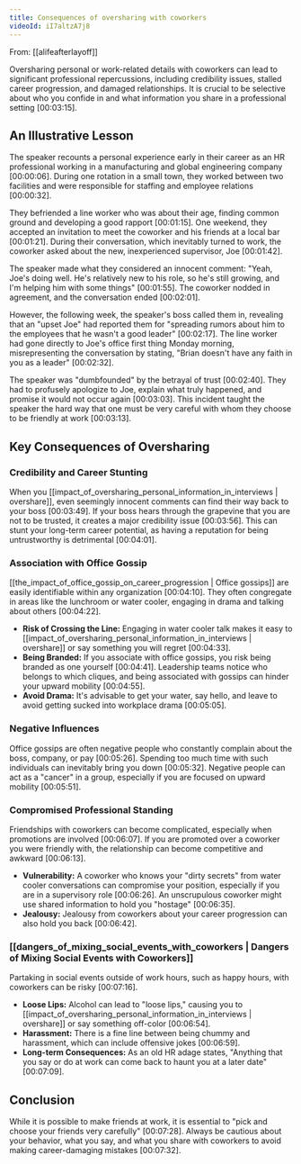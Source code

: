 ```yaml
---
title: Consequences of oversharing with coworkers
videoId: iI7altzA7j8
---
```


From: [[alifeafterlayoff]] <br/> 

Oversharing personal or work-related details with coworkers can lead to significant professional repercussions, including credibility issues, stalled career progression, and damaged relationships. It is crucial to be selective about who you confide in and what information you share in a professional setting <a class="yt-timestamp" data-t="00:03:15">[00:03:15]</a>.

## An Illustrative Lesson

The speaker recounts a personal experience early in their career as an HR professional working in a manufacturing and global engineering company <a class="yt-timestamp" data-t="00:00:06">[00:00:06]</a>. During one rotation in a small town, they worked between two facilities and were responsible for staffing and employee relations <a class="yt-timestamp" data-t="00:00:32">[00:00:32]</a>.

They befriended a line worker who was about their age, finding common ground and developing a good rapport <a class="yt-timestamp" data-t="00:01:15">[00:01:15]</a>. One weekend, they accepted an invitation to meet the coworker and his friends at a local bar <a class="yt-timestamp" data-t="00:01:21">[00:01:21]</a>. During their conversation, which inevitably turned to work, the coworker asked about the new, inexperienced supervisor, Joe <a class="yt-timestamp" data-t="00:01:42">[00:01:42]</a>.

The speaker made what they considered an innocent comment: "Yeah, Joe's doing well. He's relatively new to his role, so he's still growing, and I'm helping him with some things" <a class="yt-timestamp" data-t="00:01:55">[00:01:55]</a>. The coworker nodded in agreement, and the conversation ended <a class="yt-timestamp" data-t="00:02:01">[00:02:01]</a>.

However, the following week, the speaker's boss called them in, revealing that an "upset Joe" had reported them for "spreading rumors about him to the employees that he wasn't a good leader" <a class="yt-timestamp" data-t="00:02:17">[00:02:17]</a>. The line worker had gone directly to Joe's office first thing Monday morning, misrepresenting the conversation by stating, "Brian doesn't have any faith in you as a leader" <a class="yt-timestamp" data-t="00:02:32">[00:02:32]</a>.

The speaker was "dumbfounded" by the betrayal of trust <a class="yt-timestamp" data-t="00:02:40">[00:02:40]</a>. They had to profusely apologize to Joe, explain what truly happened, and promise it would not occur again <a class="yt-timestamp" data-t="00:03:03">[00:03:03]</a>. This incident taught the speaker the hard way that one must be very careful with whom they choose to be friendly at work <a class="yt-timestamp" data-t="00:03:13">[00:03:13]</a>.

## Key Consequences of Oversharing

### Credibility and Career Stunting
When you [[impact_of_oversharing_personal_information_in_interviews | overshare]], even seemingly innocent comments can find their way back to your boss <a class="yt-timestamp" data-t="00:03:49">[00:03:49]</a>. If your boss hears through the grapevine that you are not to be trusted, it creates a major credibility issue <a class="yt-timestamp" data-t="00:03:56">[00:03:56]</a>. This can stunt your long-term career potential, as having a reputation for being untrustworthy is detrimental <a class="yt-timestamp" data-t="00:04:01">[00:04:01]</a>.

### Association with Office Gossip
[[the_impact_of_office_gossip_on_career_progression | Office gossips]] are easily identifiable within any organization <a class="yt-timestamp" data-t="00:04:10">[00:04:10]</a>. They often congregate in areas like the lunchroom or water cooler, engaging in drama and talking about others <a class="yt-timestamp" data-t="00:04:22">[00:04:22]</a>.
*   **Risk of Crossing the Line:** Engaging in water cooler talk makes it easy to [[impact_of_oversharing_personal_information_in_interviews | overshare]] or say something you will regret <a class="yt-timestamp" data-t="00:04:33">[00:04:33]</a>.
*   **Being Branded:** If you associate with office gossips, you risk being branded as one yourself <a class="yt-timestamp" data-t="00:04:41">[00:04:41]</a>. Leadership teams notice who belongs to which cliques, and being associated with gossips can hinder your upward mobility <a class="yt-timestamp" data-t="00:04:55">[00:04:55]</a>.
*   **Avoid Drama:** It's advisable to get your water, say hello, and leave to avoid getting sucked into workplace drama <a class="yt-timestamp" data-t="00:05:05">[00:05:05]</a>.

### Negative Influences
Office gossips are often negative people who constantly complain about the boss, company, or pay <a class="yt-timestamp" data-t="00:05:26">[00:05:26]</a>. Spending too much time with such individuals can inevitably bring you down <a class="yt-timestamp" data-t="00:05:32">[00:05:32]</a>. Negative people can act as a "cancer" in a group, especially if you are focused on upward mobility <a class="yt-timestamp" data-t="00:05:51">[00:05:51]</a>.

### Compromised Professional Standing
Friendships with coworkers can become complicated, especially when promotions are involved <a class="yt-timestamp" data-t="00:06:07">[00:06:07]</a>. If you are promoted over a coworker you were friendly with, the relationship can become competitive and awkward <a class="yt-timestamp" data-t="00:06:13">[00:06:13]</a>.
*   **Vulnerability:** A coworker who knows your "dirty secrets" from water cooler conversations can compromise your position, especially if you are in a supervisory role <a class="yt-timestamp" data-t="00:06:26">[00:06:26]</a>. An unscrupulous coworker might use shared information to hold you "hostage" <a class="yt-timestamp" data-t="00:06:35">[00:06:35]</a>.
*   **Jealousy:** Jealousy from coworkers about your career progression can also hold you back <a class="yt-timestamp" data-t="00:06:42">[00:06:42]</a>.

### [[dangers_of_mixing_social_events_with_coworkers | Dangers of Mixing Social Events with Coworkers]]
Partaking in social events outside of work hours, such as happy hours, with coworkers can be risky <a class="yt-timestamp" data-t="00:07:16">[00:07:16]</a>.
*   **Loose Lips:** Alcohol can lead to "loose lips," causing you to [[impact_of_oversharing_personal_information_in_interviews | overshare]] or say something off-color <a class="yt-timestamp" data-t="00:06:54">[00:06:54]</a>.
*   **Harassment:** There is a fine line between being chummy and harassment, which can include offensive jokes <a class="yt-timestamp" data-t="00:06:59">[00:06:59]</a>.
*   **Long-term Consequences:** As an old HR adage states, "Anything that you say or do at work can come back to haunt you at a later date" <a class="yt-timestamp" data-t="00:07:09">[00:07:09]</a>.

## Conclusion
While it is possible to make friends at work, it is essential to "pick and choose your friends very carefully" <a class="yt-timestamp" data-t="00:07:28">[00:07:28]</a>. Always be cautious about your behavior, what you say, and what you share with coworkers to avoid making career-damaging mistakes <a class="yt-timestamp" data-t="00:07:32">[00:07:32]</a>.